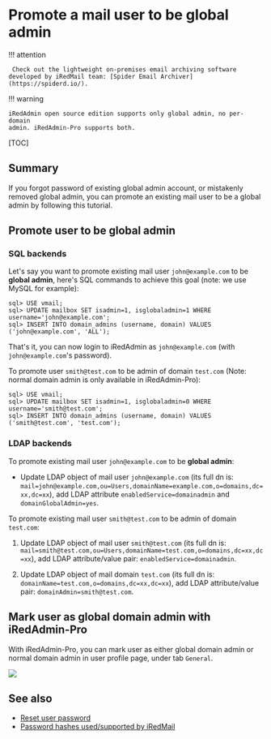 # Promote a mail user to be global admin

!!! attention

	 Check out the lightweight on-premises email archiving software developed by iRedMail team: [Spider Email Archiver](https://spiderd.io/).

!!! warning

    iRedAdmin open source edition supports only global admin, no per-domain
    admin. iRedAdmin-Pro supports both.

[TOC]

## Summary

If you forgot password of existing global admin account, or mistakenly removed
global admin, you can promote an existing mail user to be a global admin by
following this tutorial.

## Promote user to be global admin

### SQL backends

Let's say you want to promote existing mail user `john@example.com` to be
__global admin__, here's SQL commands to achieve this goal (note: we use MySQL
for example):

```
sql> USE vmail;
sql> UPDATE mailbox SET isadmin=1, isglobaladmin=1 WHERE username='john@example.com';
sql> INSERT INTO domain_admins (username, domain) VALUES ('john@example.com', 'ALL');
```

That's it, you can now login to iRedAdmin as `john@example.com` (with `john@example.com`'s password).

To promote user `smith@test.com` to be admin of domain `test.com` (Note: normal domain admin is only available in iRedAdmin-Pro):

```
sql> USE vmail;
sql> UPDATE mailbox SET isadmin=1, isglobaladmin=0 WHERE username='smith@test.com';
sql> INSERT INTO domain_admins (username, domain) VALUES ('smith@test.com', 'test.com');
```

### LDAP backends

To promote existing mail user `john@example.com` to be __global admin__:

* Update LDAP object of mail user `john@example.com` (its full dn is:
  `mail=john@example.com,ou=Users,domainName=example.com,o=domains,dc=xx,dc=xx`),
  add LDAP attribute `enabledService=domainadmin` and `domainGlobalAdmin=yes`.

To promote existing mail user `smith@test.com` to be admin of domain `test.com`:

1. Update LDAP object of mail user `smith@test.com` (its full dn is:
   `mail=smith@test.com,ou=Users,domainName=test.com,o=domains,dc=xx,dc=xx`),
   add LDAP attribute/value pair: `enabledService=domainadmin`.

1. Update LDAP object of mail domain `test.com` (its full dn is:
   `domainName=test.com,o=domains,dc=xx,dc=xx`), add LDAP attribute/value pair:
   `domainAdmin=smith@test.com`.

## Mark user as global domain admin with iRedAdmin-Pro

With iRedAdmin-Pro, you can mark user as either global domain admin or normal
domain admin in user profile page, under tab `General`.

![](./images/iredadmin/user_profile_general.png)

## See also

* [Reset user password](./reset.user.password.html)
* [Password hashes used/supported by iRedMail](./password.hashes.html)
